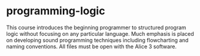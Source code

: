 # programming-logic
This course introduces the beginning programmer to structured program logic without focusing on any particular language. Much emphasis is placed on developing sound programming techniques including flowcharting and naming conventions.
All files must be open with the Alice 3 software.
